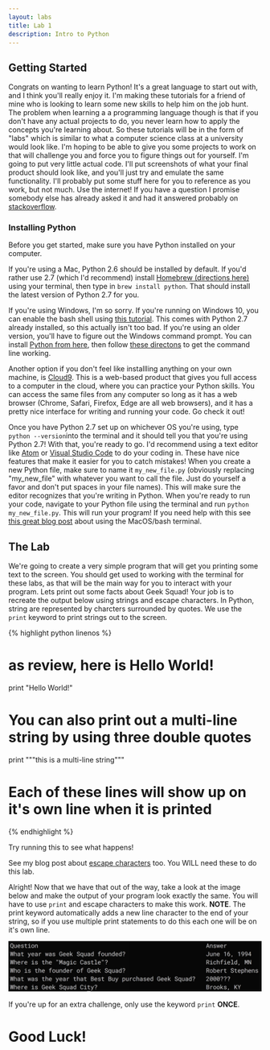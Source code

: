 ```yaml
---
layout: labs
title: Lab 1
description: Intro to Python
---
```



## Getting Started

Congrats on wanting to learn Python! It's a great language to start out with, and I think you'll really enjoy it. I'm making these
tutorials for a friend of mine who is looking to learn some new skills to help him on the job hunt. The problem when learning a 
a programming language though is that if you don't have any actual projects to do, you never learn how to apply the concepts
you're learning about. So these tutorials will be in the form of "labs" which is similar to what a computer science class at a
university would look like. I'm hoping to be able to give you some projects to work on that will challenge you and force you to
figure things out for yourself. I'm going to put very little actual code. I'll put screenshots of what your final product
should look like, and you'll just try and emulate the same functionality. I'll probably put some stuff here for you to reference 
as you work, but not much. Use the internet! If you have a question I promise somebody else has already asked it and had it answered
probably on [stackoverflow](http://stackoverflow.com).

### Installing Python

Before you get started, make sure you have Python installed on your computer. 

If you're using a Mac, Python 2.6 should be installed by default. If you'd rather use 2.7 (which I'd recommend) 
install [Homebrew (directions here)](http://brew.sh) using your terminal, then type in `brew install python`. That should install 
the latest version of Python 2.7 for you. 

If you're using Windows, I'm so sorry. If you're running on Windows 10, you can enable the bash shell using 
[this tutorial](http://www.howtogeek.com/249966/how-to-install-and-use-the-linux-bash-shell-on-windows-10/).
This comes with Python 2.7 already installed, so this actually isn't too bad. If you're using an older version, you'll have to figure
out the Windows command prompt. You can install [Python from here](https://www.python.org/downloads/windows/), then follow 
[these directons](https://docs.python.org/2/faq/windows.html) to get the command line working. 

Another option if you don't feel like installling anything on your own machine, is [Cloud9](https://c9.io). This is a web-based product
that gives you full access to a computer in the cloud, where you can practice your Python skills. You can access the same files
from any computer so long as it has a web browser (Chrome, Safari, Firefox, Edge are all web browsers), and it has a pretty nice 
interface for writing and running your code. Go check it out!

Once you have Python 2.7 set up on whichever OS you're using, type `python --version`into the terminal and it should tell you that 
you're using Python 2.7! With that, you're ready to go. I'd recommend using a text editor like [Atom](https://atom.io) or 
[Visual Studio Code](https://code.visualstudio.com) to do your coding in. These have nice features that make it easier
for you to catch mistakes! When you create a new Python file, make sure to name it `my_new_file.py` (obviously replacing "my_new_file"
with whatever you want to call the file. Just do yourself a favor and don't put spaces in your file names). This will make sure the editor
recognizes that you're writing in Python. When you're ready to run your code, navigate to your Python file using the terminal and run
`python my_new_file.py`. This will run your program! If you need help with this see 
[this great blog post](http://blog.teamtreehouse.com/introduction-to-the-mac-os-x-command-line) about using the MacOS/bash terminal.

## The Lab

We're going to create a very simple program that will get you printing some text to the screen. You should get used to working with
the terminal for these labs, as that will be the main way for you to interact with your program. Lets print out some facts about Geek Squad!
Your job is to recreate the output below using strings and escape characters. In Python, string are represented by charcters surrounded
by quotes. We use the `print` keyword to print strings out to the screen.

{% highlight python linenos %}
# as review, here is Hello World!
print "Hello World!"
# You can also print out a multi-line string by using three double quotes
print """this
is 
a
multi-line
string"""
# Each of these lines will show up on it's own line when it is printed
{% endhighlight %}

Try running this to see what happens!

See my blog post about [escape characters](/notes/2016/12/escape-characters) too. You WILL need these to do this lab.

Alright! Now that we have that out of the way, take a look at the image below and make the output of your program look exactly the same.
You will have to use `print` and escape characters to make this work. **NOTE**. The print keyword automatically adds a new line character
to the end of your string, so if you use multiple print statements to do this each one will be on it's own line.

<img src="/img/lab1.jpeg" title="Replicate this output in your own program!" alt="Image of Lab 1" class="full-width-img">

If you're up for an extra challenge, only use the keyword `print` **ONCE**.

<h1 class="text-center">Good Luck!</h1>
